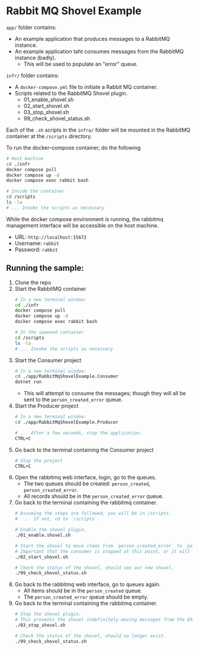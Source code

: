 # Rabbit MQ Shovel Example

`app/` folder contains:
- An example application that produces messages to a RabbitMQ instance.
- An example application taht consumes messages from the RabbitMQ instance (badly).
   - This will be used to populate an "error" queue.

`infr/` folder contains:
- A `docker-compose.yml` file to initiate a Rabbit MQ container.
- Scripts related to the RabbitMQ Shovel plugin.
  - 01_enable_shovel.sh
  - 02_start_shovel.sh
  - 03_stop_shovel.sh
  - 99_check_shovel_status.sh

Each of the `.sh` scripts in the `infra/` folder will be mounted in the RabbitMQ container at the `/scripts` directory.

To run the docker-compose container, do the following
```bash
# Host machine
cd ./infr
docker compose pull
docker compose up -d
docker compose exec rabbit bash

# Inside the container
cd /scripts
ls -la
# ... Invoke the scripts as necessary
```

While the docker compose environment is running, the rabbitmq management interface will be accessible on the host machine.
- URL: `http://localhost:15672`
- Username: `rabbit`
- Password: `rabbit`


## Running the sample:
1. Clone the repo
1. Start the RabbitMQ container
   ```bash
   # In a new terminal window:
   cd ./infr
   docker compose pull
   docker compose up -d
   docker compose exec rabbit bash

   # In the spawned container
   cd /scripts
   ls -la
   # ... Invoke the scripts as necessary
   ```
1. Start the Consumer project
   ```bash
   # In a new terminal window:
   cd ./app/RabbitMqShovelExample.Consumer
   dotnet run
   ```
   - This will attempt to consume the messages; though they will all be sent to the `person_created_error` queue.
1. Start the Producer project
   ```bash
   # In a new terminal window:
   cd ./app/RabbitMqShovelExample.Producer

   # ... After a few seconds, stop the application.
   CTRL+C
   ```
1. Go back to the terminal containing the Consumer project
   ```bash
   # Stop the project
   CTRL+C
   ```
1. Open the rabbitmq web interface, login, go to the queues.
   - The two queues should be created: `person_created`, `person_created_error`.
   - All records should be in the `person_created_error` queue.
1. Go back to the terminal containing the rabbitmq container.
   ```bash
   # Assuming the steps are followed, you will be in /scripts.
   #  ... If not, cd to `/scripts`.

   # Enable the shovel plugin.
   ./01_enable.shovel.sh

   # Start the shovel to move items from `person_created_error` to `person_created`.
   # Important that the consumer is stopped at this point, or it will keep moving items back to the `person_created_error` queue.
   ./02_start_shovel.sh

   # Check the status of the shovel, should see our new shovel.
   ./99_check_shovel_status.sh
   ```
1. Go back to the rabbitmq web interface, go to queues again.
   - All items should be in the `person_created` queue.
   - The `person_created_error` queue should be empty.
1. Go back to the terminal containing the rabbitmq container.
   ```bash
   # Stop the shovel plugin.
   # This prevents the shovel indefinitely moving messages from the ERROR queue to the main queue.
   ./03_stop_shovel.sh

   # Check the status of the shovel, should no longer exist.
   ./99_check_shovel_status.sh
   ```
